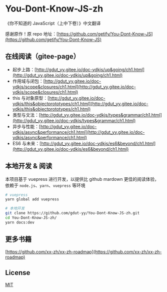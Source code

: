 # You-Dont-Know-JS-zh

《你不知道的 JavaScript（上中下卷）》中文翻译

感谢原作！原 repo 地址：[https://github.com/getify/You-Dont-Know-JS](https://github.com/getify/You-Dont-Know-JS)

## 在线阅读（gitee-page）

- 起步上路：[http://gdut_yy.gitee.io/doc-ydkjs/up&going/ch1.html](http://gdut_yy.gitee.io/doc-ydkjs/up&going/ch1.html)
- 作用域与闭包：[http://gdut_yy.gitee.io/doc-ydkjs/scope&closures/ch1.html](http://gdut_yy.gitee.io/doc-ydkjs/scope&closures/ch1.html)
- this 与对象原型：[http://gdut_yy.gitee.io/doc-ydkjs/this&objectprototypes/ch1.html](http://gdut_yy.gitee.io/doc-ydkjs/this&objectprototypes/ch1.html)
- 类型与文法：[http://gdut_yy.gitee.io/doc-ydkjs/types&grammar/ch1.html](http://gdut_yy.gitee.io/doc-ydkjs/types&grammar/ch1.html)
- 异步与性能：[http://gdut_yy.gitee.io/doc-ydkjs/async&performance/ch1.html](http://gdut_yy.gitee.io/doc-ydkjs/async&performance/ch1.html)
- ES6 与未来：[http://gdut_yy.gitee.io/doc-ydkjs/es6&beyond/ch1.html](http://gdut_yy.gitee.io/doc-ydkjs/es6&beyond/ch1.html)

## 本地开发 & 阅读

本项目基于 vuepress 进行开发，以提供比 github mardown 更佳的阅读体验，依赖于 `node.js`、`yarn`、`vuepress` 等环境

```sh
# vuepress
yarn global add vuepress

# 本地开发
git clone https://github.com/gdut-yy/You-Dont-Know-JS-zh.git
cd You-Dont-Know-JS-zh/
yarn docs:dev
```

## 更多书籍

[https://github.com/xx-zh/xx-zh-roadmap](https://github.com/xx-zh/xx-zh-roadmap)

## License

[MIT](./LICENSE)
